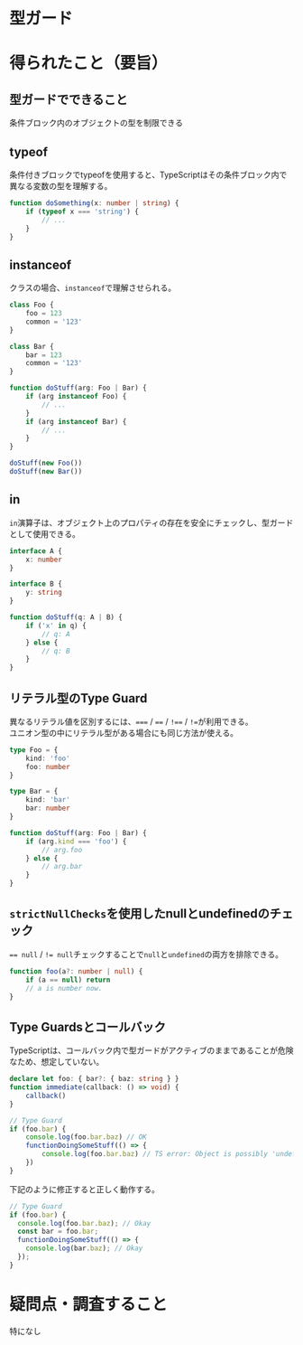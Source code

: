 # 型ガード

# 得られたこと（要旨）

## 型ガードでできること
条件ブロック内のオブジェクトの型を制限できる

## typeof

条件付きブロックでtypeofを使用すると、TypeScriptはその条件ブロック内で異なる変数の型を理解する。

```ts
function doSomething(x: number | string) {
    if (typeof x === 'string') {
        // ...
    }
}
```

## instanceof

クラスの場合、`instanceof`で理解させられる。

```ts
class Foo {
    foo = 123
    common = '123'
}

class Bar {
    bar = 123
    common = '123'
}

function doStuff(arg: Foo | Bar) {
    if (arg instanceof Foo) {
        // ...
    }
    if (arg instanceof Bar) {
        // ...
    }
}

doStuff(new Foo())
doStuff(new Bar())
```

## in

`in`演算子は、オブジェクト上のプロパティの存在を安全にチェックし、型ガードとして使用できる。

```ts
interface A {
    x: number
}

interface B {
    y: string
}

function doStuff(q: A | B) {
    if ('x' in q) {
        // q: A
    } else {
        // q: B
    }
}
```

## リテラル型のType Guard

異なるリテラル値を区別するには、`===` / `==` / `!==` / `!=`が利用できる。<br />
ユニオン型の中にリテラル型がある場合にも同じ方法が使える。

```ts
type Foo = {
    kind: 'foo'
    foo: number
}

type Bar = {
    kind: 'bar'
    bar: number
}

function doStuff(arg: Foo | Bar) {
    if (arg.kind === 'foo') {
        // arg.foo
    } else {
        // arg.bar
    }
}
```

## `strictNullChecks`を使用したnullとundefinedのチェック

`== null` / `!= null`チェックすることで`null`と`undefined`の両方を排除できる。

```ts
function foo(a?: number | null) {
    if (a == null) return
    // a is number now.
}
```

## Type Guardsとコールバック

TypeScriptは、コールバック内で型ガードがアクティブのままであることが危険なため、想定していない。

```ts
declare let foo: { bar?: { baz: string } }
function immediate(callback: () => void) {
    callback()
}

// Type Guard
if (foo.bar) {
    console.log(foo.bar.baz) // OK
    functionDoingSomeStuff(() => {
        console.log(foo.bar.baz) // TS error: Object is possibly 'undefined'"
    })
}
```

下記のように修正すると正しく動作する。

```ts
// Type Guard
if (foo.bar) {
  console.log(foo.bar.baz); // Okay
  const bar = foo.bar;
  functionDoingSomeStuff(() => {
    console.log(bar.baz); // Okay
  });
}
```

# 疑問点・調査すること
特になし